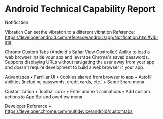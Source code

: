 # Android Technical Capability Report

Notification

Vibration
Can set the vibration to a different vibration
	Reference: https://developer.android.com/reference/android/app/Notification.html#vibrate
	
	



Chrome Custom Tabs (Android's Safari View Controller)
Ability to load a web browser inside your app and leverage Chrome's saved passwords. Supports displaying URLs without navigating the user away from your app and doesn't require development to build a web browser in your app.

Advantages
	• Familiar UI
	• Cookies shared from browser to app
	• Autofill abilities (including passwords, credit cards, etc.)
	• Same Share menu

Customization
	• Toolbar color
	• Enter and exit animations
	• Add custom actions to App Bar and overflow menu


Developer Reference
	• https://developer.chrome.com/multidevice/android/customtabs



